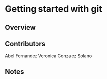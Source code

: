 # Getting started with git

## Overview

## Contributors 
Abel Fernandez
Veronica Gonzalez Solano
## Notes
